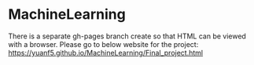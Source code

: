 # MachineLearning
There is a separate gh-pages branch create so that HTML can be viewed with a browser. Please go to below website for the project:
https://yuanf5.github.io/MachineLearning/Final_project.html